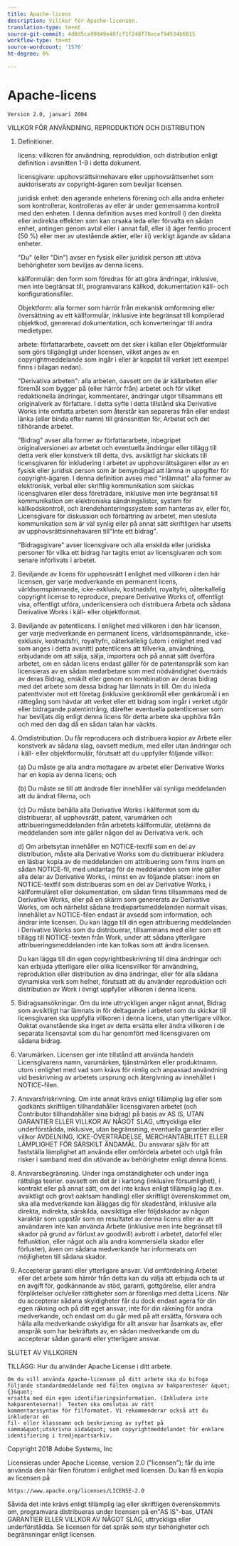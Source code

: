 ```yaml
---
title: Apache-licens
description: Villkor för Apache-licensen.
translation-type: tm+mt
source-git-commit: 4d0d5ca99049e48fcf1f248f78ecef94534b6815
workflow-type: tm+mt
source-wordcount: '1576'
ht-degree: 0%

---
```



# Apache-licens

    Version 2.0, januari 2004
<!--                        https://www.apache.org/licenses/  -->

VILLKOR FÖR ANVÄNDNING, REPRODUKTION OCH DISTRIBUTION

1. Definitioner.

   licens: villkoren för användning, reproduktion,
och distribution enligt definition i avsnitten 1-9 i detta dokument.

   licensgivare: upphovsrättsinnehavare eller upphovsrättsenhet som auktoriserats av
copyright-ägaren som beviljar licensen.

   juridisk enhet: den agerande enhetens förening och alla
andra enheter som kontrollerar, kontrolleras av eller är under gemensamma
kontroll med den enheten. I denna definition avses med
kontroll i) den direkta eller indirekta effekten som kan orsaka
leda eller förvalta en sådan enhet, antingen genom avtal eller
i annat fall, eller ii) äger femtio procent (50 %) eller mer av
utestående aktier, eller iii) verkligt ägande av sådana enheter.

   &quot;Du&quot; (eller &quot;Din&quot;) avser en fysisk eller juridisk person
att utöva behörigheter som beviljas av denna licens.

   källformulär: den form som föredras för att göra ändringar,
inklusive, men inte begränsat till, programvarans källkod, dokumentation
käll- och konfigurationsfiler.

   Objektform: alla former som härrör från mekanisk
omformning eller översättning av ett källformulär, inklusive
inte begränsat till kompilerad objektkod, genererad dokumentation,
och konverteringar till andra medietyper.

   arbete: författararbete, oavsett om det sker i källan eller
Objektformulär som görs tillgängligt under licensen, vilket anges av en
copyrightmeddelande som ingår i eller är kopplat till verket
(ett exempel finns i bilagan nedan).

   &quot;Derivativa arbeten&quot;: alla arbeten, oavsett om de är källarbeten eller föremål
som bygger på (eller härrör från) arbetet och för vilket
redaktionella ändringar, kommentarer, ändringar
utgör tillsammans ett originalverk av författare. I detta syfte
i detta tillstånd ska Derivative Works inte omfatta arbeten som återstår
kan separeras från eller endast länka (eller binda efter namn) till gränssnitten för,
Arbetet och det tillhörande arbetet.

   &quot;Bidrag&quot; avser alla former av författararbete, inbegripet
originalversionen av arbetet och eventuella ändringar eller tillägg
till detta verk eller konstverk till detta, dvs. avsiktligt
har skickats till licensgivaren för inkludering i arbetet av upphovsrättsägaren
eller av en fysisk eller juridisk person som är bemyndigad att lämna in uppgifter för
copyright-ägaren. I denna definition avses med &quot;inlämnat&quot;
alla former av elektronisk, verbal eller skriftlig kommunikation som skickas
licensgivaren eller dess företrädare, inklusive men inte begränsat till
kommunikation om elektroniska sändningslistor, system för källkodskontroll,
och ärendehanteringssystem som hanteras av, eller för,
Licensgivare för diskussion och förbättring av arbetet, men
utesluta kommunikation som är väl synlig eller på annat sätt
skriftligen har utsetts av upphovsrättsinnehavaren till&quot;Inte ett bidrag&quot;.

   &quot;Bidragsgivare&quot; avser licensgivare och alla enskilda eller juridiska personer
för vilka ett bidrag har tagits emot av licensgivaren och
som senare införlivats i arbetet.

2. Beviljande av licens för upphovsrätt I enlighet med villkoren i
den här licensen, ger varje medverkande en permanent licens,
världsomspännande, icke-exklusiv, kostnadsfri, royaltyfri, oåterkallelig
copyright license to reproduce, prepare Derivative Works of,
offentligt visa, offentligt utföra, underlicensiera och distribuera
Arbeta och sådana Derivative Works i käll- eller objektformat.

3. Beviljande av patentlicens. I enlighet med villkoren i
den här licensen, ger varje medverkande en permanent licens,
världsomspännande, icke-exklusiv, kostnadsfri, royaltyfri, oåterkallelig
(utom i enlighet med vad som anges i detta avsnitt) patentlicens att tillverka,
användning, erbjudande om att sälja, sälja, importera och på annat sätt överföra arbetet,
om en sådan licens endast gäller för de patentanspråk som kan licensieras
av en sådan medarbetare som med nödvändighet överträds av deras
Bidrag, enskilt eller genom en kombination av deras bidrag
med det arbete som dessa bidrag har lämnats in till. Om du
inleda patenttvister mot ett företag (inklusive
genkäromål eller genkäromål i en rättegång som hävdar att verket
eller ett bidrag som ingår i verket utgör
eller bidragande patentintrång, därefter eventuella patentlicenser
som har beviljats dig enligt denna licens för detta arbete ska upphöra
från och med den dag då en sådan talan har väckts.

4. Omdistribution. Du får reproducera och distribuera kopior av
Arbete eller konstverk av sådana slag, oavsett medium, med eller utan
ändringar och i käll- eller objektformulär, förutsatt att du
uppfyller följande villkor:

   (a) Du måste ge alla andra mottagare av arbetet eller
Derivative Works har en kopia av denna licens; och

   (b) Du måste se till att ändrade filer innehåller väl synliga meddelanden
att du ändrat filerna, och

   (c) Du måste behålla alla Derivative Works i källformat
som du distribuerar, all upphovsrätt, patent, varumärken och
attribueringsmeddelanden från arbetets källformulär,
utelämna de meddelanden som inte gäller någon del av
Derivativa verk. och

   d) Om arbetsytan innehåller en NOTICE-textfil som en del av
distribution, måste alla Derivative Works som du distribuerar
inkludera en läsbar kopia av de meddelanden om attribuering som finns
inom en sådan NOTICE-fil, med undantag för de meddelanden som inte
gäller alla delar av Derivative Works, i minst en
av följande platser: inom en NOTICE-textfil som distribueras
som en del av Derivative Works, i källformuläret eller
dokumentation, om sådan finns tillsammans med de Derivative Works, eller
på en skärm som genererats av Derivative Works, om och
närhelst sådana tredjepartsmeddelanden normalt visas. Innehållet
av NOTICE-filen endast är avsedd som information, och
ändrar inte licensen. Du kan lägga till din egen attribuering
meddelanden i Derivative Works som du distribuerar, tillsammans med
eller som ett tillägg till NOTICE-texten från Work, under
att sådana ytterligare attribueringsmeddelanden inte kan tolkas
som att ändra licensen.

   Du kan lägga till din egen copyrightbeskrivning till dina ändringar och
kan erbjuda ytterligare eller olika licensvillkor
för användning, reproduktion eller distribution av dina ändringar, eller
för alla sådana dynamiska verk som helhet, förutsatt att du använder
reproduktion och distribution av Work i övrigt uppfyller
villkoren i denna licens.

5. Bidragsansökningar. Om du inte uttryckligen anger något annat,
Bidrag som avsiktligt har lämnats in för deltagande i arbetet
som du skickar till licensgivaren ska uppfylla villkoren i
denna licens, utan ytterligare villkor.
Oaktat ovanstående ska inget av detta ersätta eller ändra
villkoren i de separata licensavtal som du har genomfört
med licensgivaren om sådana bidrag.

6. Varumärken. Licensen ger inte tillstånd att använda handeln
Licensgivarens namn, varumärken, tjänstmärken eller produktnamn.
utom i enlighet med vad som krävs för rimlig och anpassad användning vid beskrivning av
arbetets ursprung och återgivning av innehållet i NOTICE-filen.

7. Ansvarsfriskrivning. Om inte annat krävs enligt tillämplig lag eller
som godkänts skriftligen tillhandahåller licensgivaren arbetet (och
Contributor tillhandahåller sina bidrag) på basis av AS IS,
UTAN GARANTIER ELLER VILLKOR AV NÅGOT SLAG, uttryckliga eller
underförstådda, inklusive, utan begränsning, eventuella garantier eller villkor
AVDELNING, ICKE-ÖVERTRÄDELSE, MERCHANTABILITET ELLER LÄMPLIGHET FÖR
SÄRSKILT ÄNDAMÅL. Du ansvarar själv för att fastställa
lämplighet att använda eller omfördela arbetet och utgå från
risker i samband med din utövande av behörigheter enligt denna licens.

8. Ansvarsbegränsning. Under inga omständigheter och under inga rättsliga teorier.
oavsett om det är i kartong (inklusive försumlighet), i kontrakt eller på annat sätt,
om det inte krävs enligt tillämplig lag (t.ex. avsiktligt och grovt
oaktsam handling) eller skriftligt överenskommet om, ska alla medverkande
kan åläggas dig för skadestånd, inklusive alla direkta, indirekta, särskilda,
oavsiktliga eller följdskador av någon karaktär som uppstår som en
resultatet av denna licens eller av att användaren inte kan använda
Arbete (inklusive men inte begränsat till skador på grund av förlust av goodwill)
avbrott i arbetet, datorfel eller felfunktion, eller något och alla
andra kommersiella skador eller förluster), även om sådana medverkande
har informerats om möjligheten till sådana skador.

9. Accepterar garanti eller ytterligare ansvar. Vid omfördelning
Arbetet eller det arbete som härrör från detta kan du välja att erbjuda
och ta ut en avgift för, godkännande av stöd, garanti, gottgörelse,
eller andra förpliktelser och/eller rättigheter som är förenliga med detta
Licens. När du accepterar sådana skyldigheter får du dock endast agera
för din egen räkning och på ditt eget ansvar, inte för din räkning
för andra medverkande, och endast om du går med på att ersätta,
försvara och hålla alla medverkande oskyldiga för allt ansvar
har åsamkats av, eller anspråk som har bekräftats av, en sådan medverkande
om du accepterar sådan garanti eller ytterligare ansvar.

SLUTET AV VILLKOREN

TILLÄGG: Hur du använder Apache License i ditt arbete.

    Om du vill använda Apache-licensen på ditt arbete ska du bifoga 
    följande standardmeddelande med fälten omgivna av hakparenteser &quot;{}&quot;
    ersatta med din egen identifieringsinformation. (Inkludera inte
    hakparenteserna!)  Texten ska omslutas av rätt 
    kommentarssyntax för filformatet. Vi rekommenderar också att du inkluderar en
    fil- eller klassnamn och beskrivning av syftet på 
    samma&quot;utskrivna sida&quot; som copyrightmeddelandet för enklare
    identifiering i tredjepartsarkiv.

Copyright 2018 Adobe Systems, Inc

Licensieras under Apache License, version 2.0 (&quot;licensen&quot;);
får du inte använda den här filen förutom i enlighet med licensen.
Du kan få en kopia av licensen på

    https://www.apache.org/licenses/LICENSE-2.0

Såvida det inte krävs enligt tillämplig lag eller skriftligen överenskommits om, programvara
distribueras under licensen på en&quot;AS IS&quot;-bas,
UTAN GARANTIER ELLER VILLKOR AV NÅGOT SLAG, uttryckliga eller underförstådda.
Se licensen för det språk som styr behörigheter och
begränsningar enligt licensen.
